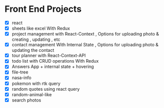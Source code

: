 # Front End Projects

* [X]  react
  * [X]  sheets like excel With Redux
  * [X]  project management with React-Context , Options for uploading photo & creating , updating , etc
  * [X]  contact management With Internal State , Options for uploading photo & updating the contact
  * [X]  tour planner with React-Context-API
  * [X]  todo list with CRUD operations With Redux
  * [X]  Answers App + internal state + hovering
  * [X]  file-tree
  * [X]  nasa-info
  * [X]  pokemon with rtk query
  * [X]  random quotes using react query
  * [X]  random-animal-like
  * [X]  search photos
